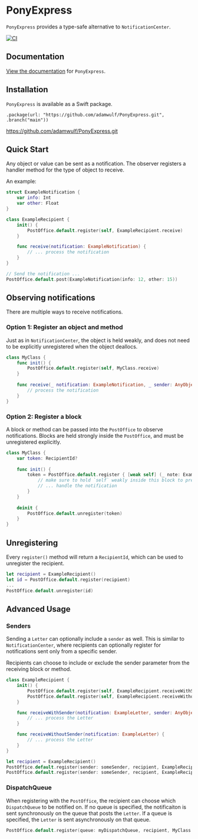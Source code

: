 # PonyExpress

`PonyExpress` provides a type-safe alternative to `NotificationCenter`.

[![CI](https://github.com/adamwulf/PonyExpress/actions/workflows/swift.yml/badge.svg)](https://github.com/adamwulf/PonyExpress/actions/workflows/swift.yml)

## Documentation

[View the documentation](https://adamwulf.github.io/PonyExpress/documentation/ponyexpress/) for `PonyExpress`.

## Installation

`PonyExpress` is available as a Swift package.

```
.package(url: "https://github.com/adamwulf/PonyExpress.git", .branch("main"))
```

https://github.com/adamwulf/PonyExpress.git

## Quick Start

Any object or value can be sent as a notification. The observer registers a handler
method for the type of object to receive.

An example:

```swift
struct ExampleNotification {
    var info: Int
    var other: Float
}

class ExampleRecipient {
    init() {
        PostOffice.default.register(self, ExampleRecipient.receive)
    }

    func receive(notification: ExampleNotification) {
        // ... process the notification
    }
}

// Send the notification ...
PostOffice.default.post(ExampleNotification(info: 12, other: 15))
```

## Observing notifications

There are multiple ways to receive notifications.

### Option 1: Register an object and method

Just as in `NotificationCenter`, the object is held weakly, and does not need to
be explicitly unregistered when the object deallocs. 

```swift
class MyClass {
    func init() {
        PostOffice.default.register(self, MyClass.receive) 
    }
    
    func receive(_ notification: ExampleNotification, _ sender: AnyObject?) {
        // process the notification
    }
}
```

### Option 2: Register a block

A block or method can be passed into the ``PostOffice`` to observe notifications. Blocks
are held strongly inside the ``PostOffice``, and must be unregistered explicitly.

```swift
class MyClass {
    var token: RecipientId? 
    
    func init() {
        token = PostOffice.default.register { [weak self] (_ note: ExampleNotification, _ sender: AnyObject?) in
            // make sure to hold `self` weakly inside this block to prevent a cycle
            // ... handle the notification
        }
    }
    
    deinit {
        PostOffice.default.unregister(token)
    }
}
```

## Unregistering

Every `register()` method will return a `RecipientId`, which can be used to unregister the
recipient.


```swift
let recipient = ExampleRecipient()
let id = PostOffice.default.register(recipient)
...
PostOffice.default.unregister(id)
```

## Advanced Usage

### Senders

Sending a ``Letter`` can optionally include a `sender` as well. This is similar to `NotificationCenter`,
where recipients can optionally register for notifications sent only from a specific sender.

Recipients can choose to include or exclude the sender parameter from the receiving block or method.

```swift
class ExampleRecipient {
    init() {
        PostOffice.default.register(self, ExampleRecipient.receiveWithSender)
        PostOffice.default.register(self, ExampleRecipient.receiveWithoutSender)
    }

    func receiveWithSender(notification: ExampleLetter, sender: AnyObject?) {
        // ... process the Letter
    }

    func receiveWithoutSender(notification: ExampleLetter) {
        // ... process the Letter
    }
}

let recipient = ExampleRecipient()
PostOffice.default.register(sender: someSender, recipient, ExampleRecipient.receiveWithSender) 
PostOffice.default.register(sender: someSender, recipient, ExampleRecipient.receiveWithoutSender) 
```

### DispatchQueue

When registering with the ``PostOffice``, the recipient can choose which `DispatchQueue` to be notified on.
If no queue is specified, the notificaiton is sent synchronously on the queue that posts the ``Letter``. If
a queue is specified, the ``Letter`` is sent asynchronously on that queue.

```swift
PostOffice.default.register(queue: myDispatchQueue, recipient, MyClass.receive) 
```
